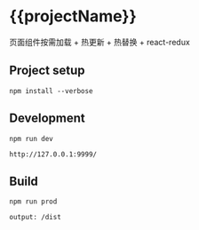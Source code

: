 # {{projectName}}

页面组件按需加载 + 热更新 + 热替换 + react-redux

## Project setup
```
npm install --verbose
```

## Development
```
npm run dev

http://127.0.0.1:9999/
```

## Build
```
npm run prod

output: /dist
```